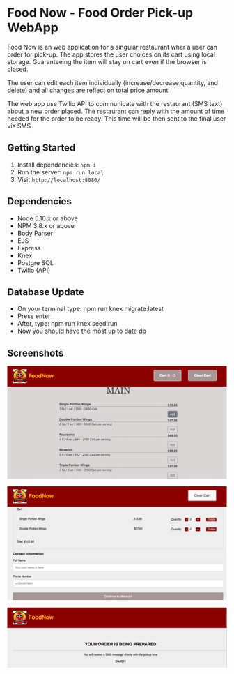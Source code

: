 # Food Now - Food Order Pick-up WebApp

Food Now is an web application for a singular restaurant wher a user can order for pick-up. 
The app stores the user choices on its cart using local storage. Guaranteeing the item will stay on cart even if the browser is closed.

The user can edit each item individually (increase/decrease quantity, and delete) and all changes are reflect on total price amount.

The web app use Twilio API to communicate with the restaurant (SMS text) about a new order placed. The restaurant can reply with the amount of time needed for the order to be ready. This time will be then sent to the final user via SMS

## Getting Started

1. Install dependencies: `npm i`
2. Run the server: `npm run local`
3. Visit `http://localhost:8080/`

## Dependencies

- Node 5.10.x or above
- NPM 3.8.x or above
- Body Parser
- EJS
- Express
- Knex
- Postgre SQL
- Twilio (API)

## Database Update

- On your terminal type: npm run knex migrate:latest
- Press enter
- After, type: npm run knex seed:run
- Now you should have the most up to date db

## Screenshots

![Main page where user can select mutiple items. Item are rendered based on database entries](https://github.com/adrianaj24/foodnow/blob/master/docs/foodnow_main_page.png)

![Summary page where the user can edit (increase/decrease quantity or delete) items, go back to main page or move to checkout page](https://github.com/adrianaj24/foodnow/blob/master/docs/foodnow_summary_page.png)

![Checkout page with thank you message. At this point the restaurant and the user will be notified via SMS text message](https://github.com/adrianaj24/foodnow/blob/master/docs/foodnow_checkout_page.png)